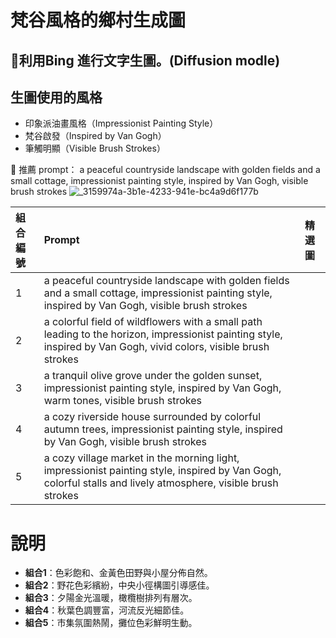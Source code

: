 # 梵谷風格的鄉村生成圖

## 🌟利用Bing 進行文字生圖。(Diffusion modle)

## 生圖使用的風格
- 印象派油畫風格（Impressionist Painting Style）
- 梵谷啟發（Inspired by Van Gogh）
- 筆觸明顯（Visible Brush Strokes）

📌 推薦 prompt：
a peaceful countryside landscape with golden fields and a small cottage, impressionist painting style, inspired by Van Gogh, visible brush strokes
![_3159974a-3b1e-4233-941e-bc4a9d6f177b](https://github.com/user-attachments/assets/e961cf1c-795d-42ce-839e-a646edaf12b1)



| 組合編號 | Prompt | 精選圖 |
|:--------|:-------|:------|
| 1 | a peaceful countryside landscape with golden fields and a small cottage, impressionist painting style, inspired by Van Gogh, visible brush strokes ||
| 2 | a colorful field of wildflowers with a small path leading to the horizon, impressionist painting style, inspired by Van Gogh, vivid colors, visible brush strokes ||
| 3 | a tranquil olive grove under the golden sunset, impressionist painting style, inspired by Van Gogh, warm tones, visible brush strokes ||
| 4 | a cozy riverside house surrounded by colorful autumn trees, impressionist painting style, inspired by Van Gogh, visible brush strokes ||
| 5 | a cozy village market in the morning light, impressionist painting style, inspired by Van Gogh, colorful stalls and lively atmosphere, visible brush strokes ||


# 說明
- **組合1**：色彩飽和、金黃色田野與小屋分佈自然。
- **組合2**：野花色彩繽紛，中央小徑構圖引導感佳。
- **組合3**：夕陽金光溫暖，橄欖樹排列有層次。
- **組合4**：秋葉色調豐富，河流反光細節佳。
- **組合5**：市集氛圍熱鬧，攤位色彩鮮明生動。
